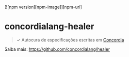 [![npm version][npm-image]][npm-url]

# concordialang-healer

> ✓ Autocura de especificações escritas em [Concordia](https://github.com/thiagodp/concordialang)

Saiba mais: https://github.com/concordialang/healer

